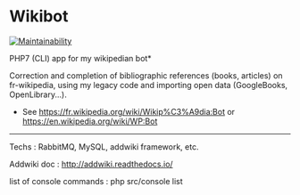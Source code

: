 # Wikibot

[![Maintainability](https://api.codeclimate.com/v1/badges/b7a0aa7a832ddf24adb0/maintainability)](https://codeclimate.com/repos/5d73cea4465eac01630065a7/maintainability)

PHP7 (CLI) app for my wikipedian bot*

Correction and completion of bibliographic references (books, articles) on fr-wikipedia, using my legacy
 code and importing open data (GoogleBooks, OpenLibrary...). 
 
 * See https://fr.wikipedia.org/wiki/Wikip%C3%A9dia:Bot or https://en.wikipedia.org/wiki/WP:Bot
 
 ----
 
Techs : RabbitMQ, MySQL, addwiki framework, etc.

Addwiki doc : http://addwiki.readthedocs.io/

list of console commands :
php src/console list

